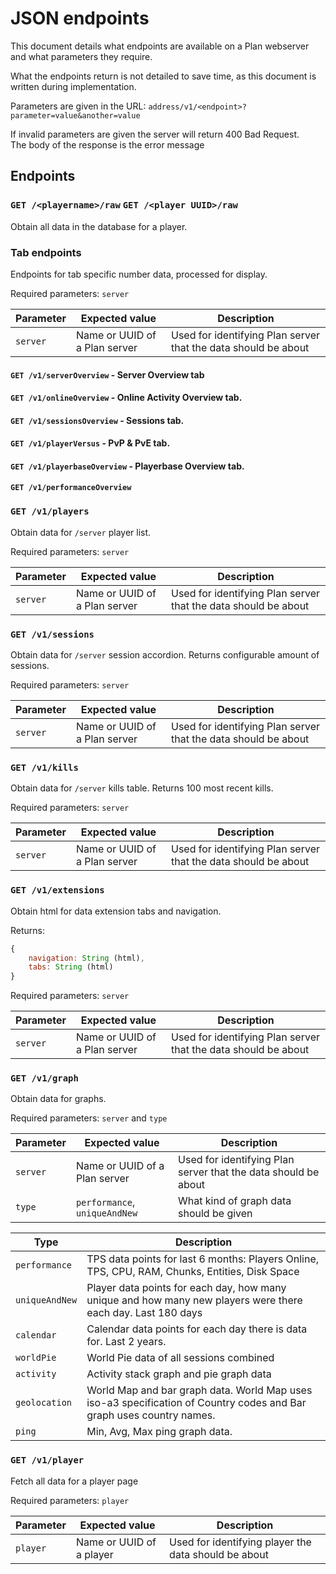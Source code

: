 # JSON endpoints

This document details what endpoints are available on a Plan webserver and what parameters they require.

What the endpoints return is not detailed to save time, as this document is written during implementation.

Parameters are given in the URL: `address/v1/<endpoint>?parameter=value&another=value`

If invalid parameters are given the server will return 400 Bad Request.  
The body of the response is the error message

## Endpoints

### `GET /<playername>/raw` `GET /<player UUID>/raw`

Obtain all data in the database for a player.

### Tab endpoints

Endpoints for tab specific number data, processed for display.

Required parameters: `server`

Parameter|Expected value|Description
--|--|--
`server` | Name or UUID of a Plan server | Used for identifying Plan server that the data should be about

#### `GET /v1/serverOverview` - Server Overview tab

#### `GET /v1/onlineOverview` - Online Activity Overview tab.

#### `GET /v1/sessionsOverview` - Sessions tab.

#### `GET /v1/playerVersus` - PvP & PvE tab.

#### `GET /v1/playerbaseOverview` - Playerbase Overview tab.

#### `GET /v1/performanceOverview`

### `GET /v1/players`

Obtain data for `/server` player list.

Required parameters: `server`

Parameter|Expected value|Description
--|--|--
`server` | Name or UUID of a Plan server | Used for identifying Plan server that the data should be about

### `GET /v1/sessions`

Obtain data for `/server` session accordion. Returns configurable amount of sessions.

Required parameters: `server`

Parameter|Expected value|Description
--|--|--
`server` | Name or UUID of a Plan server | Used for identifying Plan server that the data should be about

### `GET /v1/kills`

Obtain data for `/server` kills table. Returns 100 most recent kills.

Required parameters: `server`

Parameter|Expected value|Description
--|--|--
`server` | Name or UUID of a Plan server | Used for identifying Plan server that the data should be about

### `GET /v1/extensions`

Obtain html for data extension tabs and navigation.

Returns:
```javascript
{
    navigation: String (html),
    tabs: String (html)
}
```

Required parameters: `server`

Parameter|Expected value|Description
--|--|--
`server` | Name or UUID of a Plan server | Used for identifying Plan server that the data should be about


### `GET /v1/graph`

Obtain data for graphs.

Required parameters: `server` and `type`

Parameter|Expected value|Description
--|--|--
`server` | Name or UUID of a Plan server | Used for identifying Plan server that the data should be about
`type` | `performance`, `uniqueAndNew` | What kind of graph data should be given

Type | Description
-- | --
`performance` | TPS data points for last 6 months: Players Online, TPS, CPU, RAM, Chunks, Entities, Disk Space
`uniqueAndNew` | Player data points for each day, how many unique and how many new players were there each day. Last 180 days
`calendar` | Calendar data points for each day there is data for. Last 2 years.
`worldPie` | World Pie data of all sessions combined
`activity` | Activity stack graph and pie graph data
`geolocation` | World Map and bar graph data. World Map uses iso-a3 specification of Country codes and Bar graph uses country names.
`ping` | Min, Avg, Max ping graph data.

### `GET /v1/player`

Fetch all data for a player page

Required parameters: `player`

Parameter|Expected value|Description
--|--|--
`player` | Name or UUID of a player | Used for identifying player the data should be about
